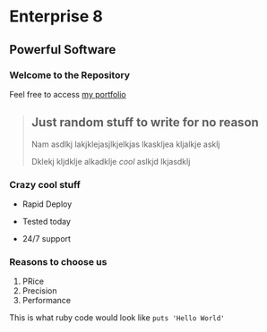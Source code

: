 Enterprise 8
=============

Powerful Software
------------------

### Welcome to the Repository

Feel free to access [my portfolio](http://google.com)

> ## Just random stuff to write for no reason
>
>Nam asdlkj lakjklejasjlkjelkjas lkaskljea kljalkje asklj
>
>Dklekj kljdklje alkadklje *cool* aslkjd lkjasdklj

### Crazy cool stuff
* Rapid Deploy
+ Tested today
- 24/7 support

### Reasons to choose us
1. PRice
2. Precision
3. Performance


This is what ruby code would look like `puts 'Hello World'`